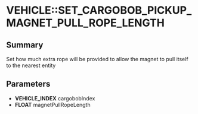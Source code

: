 # VEHICLE::SET_CARGOBOB_PICKUP_MAGNET_PULL_ROPE_LENGTH

## Summary
Set how much extra rope will be provided to allow the magnet to pull itself to the nearest entity

## Parameters
* **VEHICLE_INDEX** cargobobIndex
* **FLOAT** magnetPullRopeLength